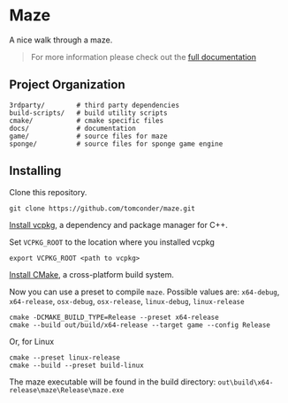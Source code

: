 # Maze

A nice walk through a maze.

> For more information please check out the [full documentation](https://tomconder.github.io/maze/)

## Project Organization

    3rdparty/        # third party dependencies
    build-scripts/   # build utility scripts
    cmake/           # cmake specific files
    docs/            # documentation
    game/            # source files for maze
    sponge/          # source files for sponge game engine

## Installing

Clone this repository.

```
git clone https://github.com/tomconder/maze.git
```

[Install vcpkg](https://github.com/microsoft/vcpkg#getting-started), a dependency and package manager for C++.

Set `VCPKG_ROOT` to the location where you installed vcpkg

```
export VCPKG_ROOT <path to vcpkg>
```

[Install CMake](https://cmake.org/install/), a cross-platform build system.

Now you can use a preset to compile `maze`. Possible values
are: `x64-debug`, `x64-release`, `osx-debug`, `osx-release`, `linux-debug`, `linux-release`

```
cmake -DCMAKE_BUILD_TYPE=Release --preset x64-release
cmake --build out/build/x64-release --target game --config Release
```

Or, for Linux

```
cmake --preset linux-release
cmake --build --preset build-linux
```

The maze executable will be found in the build directory: `out\build\x64-release\maze\Release\maze.exe`
